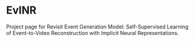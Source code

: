 # EvINR
Project page for Revisit Event Generation Model: Self-Supervised Learning of Event-to-Video Reconstruction with Implicit Neural Representations.
